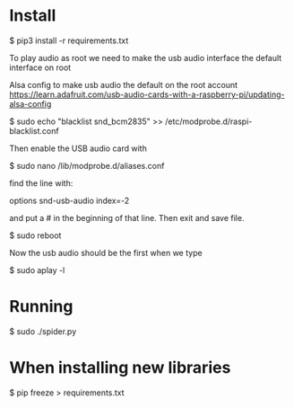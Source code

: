 # Install

$ pip3 install -r requirements.txt

To play audio as root we need to make the usb audio interface the default interface on root

Alsa config to make usb audio the default on the root account
https://learn.adafruit.com/usb-audio-cards-with-a-raspberry-pi/updating-alsa-config

$ sudo echo "blacklist snd_bcm2835" >> /etc/modprobe.d/raspi-blacklist.conf

Then enable the USB audio card with

$ sudo nano /lib/modprobe.d/aliases.conf

find the line with:

options snd-usb-audio index=-2

and put a # in the beginning of that line. Then exit and save file.

$ sudo reboot

Now the usb audio should be the first when we type

$ sudo aplay -l

# Running

$ sudo ./spider.py

# When installing new libraries

$ pip freeze > requirements.txt